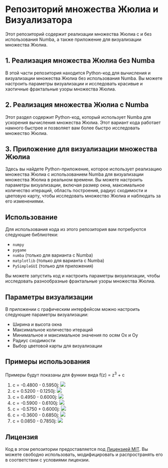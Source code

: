 # Репозиторий множества Жюлиа и Визуализатора

Этот репозиторий содержит реализации множества Жюлиа с и без использования Numba, а также приложение для визуализации множества Жюлиа.

## 1. Реализация множества Жюлиа без Numba

В этой части репозитория находится Python-код для вычисления и визуализации множества Жюлиа без использования Numba. Вы можете настроить параметры визуализации и исследовать красивые и хаотичные фрактальные узоры множества Жюлиа.

## 2. Реализация множества Жюлиа с Numba

Этот раздел содержит Python-код, который использует Numba для ускорения вычисления множества Жюлиа. Этот вариант кода работает намного быстрее и позволяет вам более быстро исследовать множество Жюлиа.

## 3. Приложение для визуализации множества Жюлиа

Здесь вы найдете Python-приложение, которое использует реализацию множества Жюлиа с использованием Numba для визуализации множества Жюлиа в реальном времени. Вы можете настроить параметры визуализации, включая размер окна, максимальное количество итераций, область построения, радиус сходимости и цветовую карту, чтобы исследовать множество Жюлиа и наблюдать за его изменениями.

## Использование

Для использования кода из этого репозитория вам потребуются следующие библиотеки:

- `numpy`
- `pygame`
- `numba` (только для варианта с Numba)
- `matplotlib` (только для варианта с Numba)
- `PySimpleGUI` (только для приложения)

Вы можете запустить код и настроить параметры визуализации, чтобы исследовать разнообразные фрактальные узоры множества Жюлиа.

## Параметры визуализации

В приложении с графическим интерфейсом можно настроить следующие параметры визуализации:

- Ширина и высота окна
- Максимальное количество итераций
- Минимальное и максимальное значения по осям Ox и Oy
- Радиус сходимости
- Выбор цветовой карты для визуализации

## Примеры использования

Примеры будут показаны для функии вида f(z) = z<sup>3</sup> + c

1. c = -0.4800 - 0.5950j:
![](images/image1.png)
2. c = 0.5200 - 0.1250j:
![](images/image2.png)
3. c = 0.4950 - 0.6000j:
![](images/image3.png)
4. c = -0.5900 - 0.6100j:
![](images/image4.png)
5. c = -0.5750 + 0.6000j:
![](images/image5.png)
6. c = -0.3600 - 0.6850j:
![](images/image6.png)
7. c = 0.0850 - 0.7850j:
![](images/image7.png)
## Лицензия

Код в этом репозитории предоставляется под [Лицензией MIT](LICENSE). Вы можете свободно использовать, модифицировать и распространять его в соответствии с условиями лицензии.

